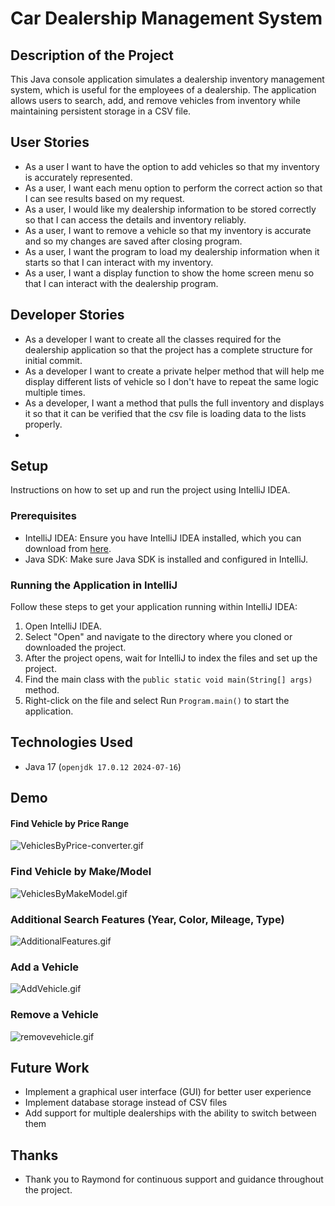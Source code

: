 # Car Dealership Management System

## Description of the Project

This Java console application simulates a dealership inventory management system, which is useful for the employees of a dealership. 
The application allows users to search, add, and remove vehicles from inventory while maintaining persistent storage in a CSV file. 

## User Stories

- As a user I want to have the option to add vehicles so that my inventory is accurately represented. 
- As a user, I want each menu option to perform the correct action so that I can see results based on my request.
- As a user, I would like my dealership information to be stored correctly so that I can access the details and inventory reliably.
- As a user, I want to remove a vehicle so that my inventory is accurate and so my changes are saved after closing program. 
- As a user, I want the program to load my dealership information when it starts so that I can interact with my inventory.
- As a user, I want a display function to show the home screen menu so that I can interact with the dealership program.

## Developer Stories
- As a developer I want to create all the classes required for the dealership application so that the project has a complete structure for initial commit.
- As a developer I want to create a private helper method that will help me display different lists of vehicle so I don't have to repeat the same logic multiple times.
- As a developer, I want a method that pulls the full inventory and displays it so that it can be verified that the csv file is loading data to the lists properly.
- 
## Setup

Instructions on how to set up and run the project using IntelliJ IDEA.

### Prerequisites

- IntelliJ IDEA: Ensure you have IntelliJ IDEA installed, which you can download from [here](https://www.jetbrains.com/idea/download/).
- Java SDK: Make sure Java SDK is installed and configured in IntelliJ.

### Running the Application in IntelliJ

Follow these steps to get your application running within IntelliJ IDEA:

1. Open IntelliJ IDEA.
2. Select "Open" and navigate to the directory where you cloned or downloaded the project.
3. After the project opens, wait for IntelliJ to index the files and set up the project.
4. Find the main class with the `public static void main(String[] args)` method.
5. Right-click on the file and select Run `Program.main()` to start the application.
## Technologies Used
- Java 17 (`openjdk 17.0.12 2024-07-16`)

## Demo
#### Find Vehicle by Price Range
![VehiclesByPrice-converter.gif](VehiclesByPrice-converter.gif)
### Find Vehicle by Make/Model
![VehiclesByMakeModel.gif](VehiclesByMakeModel.gif)
### Additional Search Features (Year, Color, Mileage, Type)
![AdditionalFeatures.gif](AdditionalFeatures.gif)
### Add a Vehicle
![AddVehicle.gif](AddVehicle.gif)
### Remove a Vehicle
![removevehicle.gif](removevehicle.gif)


## Future Work
- Implement a graphical user interface (GUI) for better user experience
- Implement database storage instead of CSV files
- Add support for multiple dealerships with the ability to switch between them

## Thanks

- Thank you to Raymond for continuous support and guidance throughout the project.
